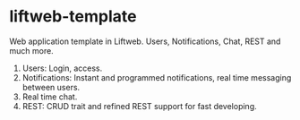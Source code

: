 # liftweb-template
Web application template in Liftweb. Users, Notifications, Chat, REST and much more.

1. Users: Login, access.
2. Notifications:  Instant and programmed notifications, real time messaging between users.
3. Real time chat.
4. REST: CRUD trait and refined REST support for fast developing.
